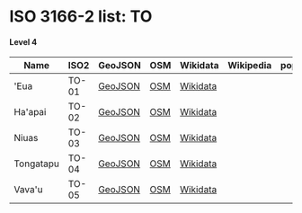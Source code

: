 # ISO 3166-2 list: TO


#### Level 4
Name | ISO2 | GeoJSON | OSM | Wikidata | Wikipedia | population 
--- | --- | --- | --- | --- | --- | --: 
'Eua | TO-01 | [GeoJSON](../../geojson/high/iso2/TO/TO-01.geojson) | [OSM](https://www.openstreetmap.org/relation/7247527) | [Wikidata](https://www.wikidata.org/wiki/Q18472979) |  | 
Ha'apai | TO-02 | [GeoJSON](../../geojson/high/iso2/TO/TO-02.geojson) | [OSM](https://www.openstreetmap.org/relation/3772678) | [Wikidata](https://www.wikidata.org/wiki/Q612098) |  | 
Niuas | TO-03 | [GeoJSON](../../geojson/high/iso2/TO/TO-03.geojson) | [OSM](https://www.openstreetmap.org/relation/3772679) | [Wikidata](https://www.wikidata.org/wiki/Q1200954) |  | 
Tongatapu | TO-04 | [GeoJSON](../../geojson/high/iso2/TO/TO-04.geojson) | [OSM](https://www.openstreetmap.org/relation/3772680) | [Wikidata](https://www.wikidata.org/wiki/Q620452) |  | 71,260
Vava'u | TO-05 | [GeoJSON](../../geojson/high/iso2/TO/TO-05.geojson) | [OSM](https://www.openstreetmap.org/relation/3772681) | [Wikidata](https://www.wikidata.org/wiki/Q859666) |  | 
